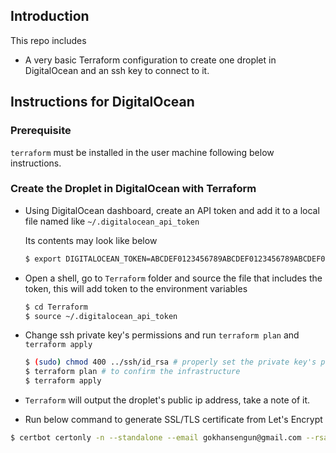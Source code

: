 ## Introduction

This repo includes 

- A very basic Terraform configuration to create one droplet in DigitalOcean and an ssh key to connect to it. 

## Instructions for DigitalOcean

### Prerequisite

`terraform` must be installed in the user machine following below instructions.

### Create the Droplet in DigitalOcean with Terraform

- Using DigitalOcean dashboard, create an API token and add it to a local file named like `~/.digitalocean_api_token`

    Its contents may look like below

    ```bash
    $ export DIGITALOCEAN_TOKEN=ABCDEF0123456789ABCDEF0123456789ABCDEF0123456789ABCDEF0123456789ABCDEF0123456789
    ```

- Open a shell, go to `Terraform` folder and source the file that includes the token, this will add token to the environment variables

    ```bash
    $ cd Terraform
    $ source ~/.digitalocean_api_token
    ```

- Change ssh private key's permissions and run `terraform plan` and `terraform apply`

    ```bash
    $ (sudo) chmod 400 ../ssh/id_rsa # properly set the private key's permissions
    $ terraform plan # to confirm the infrastructure
    $ terraform apply
    ```

- `Terraform` will output the droplet's public ip address, take a note of it.

- Run below command to generate SSL/TLS certificate from Let's Encrypt

```bash
$ certbot certonly -n --standalone --email gokhansengun@gmail.com --rsa-key-size 4096 -d do-demo.gokhansengun.com --agree-tos --no-eff-email
```

